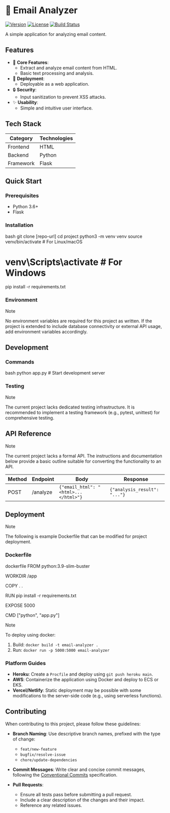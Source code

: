 
# 📧 Email Analyzer

[![Version](https://img.shields.io/badge/version-1.0.0-blue.svg)](https://example.com/releases)
[![License](https://img.shields.io/badge/license-MIT-green.svg)](https://opensource.org/licenses/MIT)
[![Build Status](https://img.shields.io/badge/build-passing-brightgreen.svg)](https://example.com/build)

A simple application for analyzing email content.

## Features

*   🔧 **Core Features**:
    *   Extract and analyze email content from HTML.
    *   Basic text processing and analysis.
*   🚀 **Deployment**:
    *   Deployable as a web application.
*   🔒 **Security**:
    *   Input sanitization to prevent XSS attacks.
*   ✨ **Usability**:
    *   Simple and intuitive user interface.

## Tech Stack

| Category | Technologies |
|---|---|
| Frontend | HTML |
| Backend | Python |
| Framework | Flask |

## Quick Start

### Prerequisites

*   Python 3.6+
*   Flask

### Installation

bash
git clone [repo-url]
cd project
python3 -m venv venv
source venv/bin/activate  # For Linux/macOS
# venv\Scripts\activate   # For Windows
pip install -r requirements.txt


### Environment

> [!NOTE]
> No environment variables are required for this project as written.  If the project is extended to include database connectivity or external API usage, add environment variables accordingly.

## Development

### Commands

bash
python app.py    # Start development server


### Testing

> [!NOTE]
> The current project lacks dedicated testing infrastructure. It is recommended to implement a testing framework (e.g., pytest, unittest) for comprehensive testing.

## API Reference

> [!NOTE]
> The current project lacks a formal API.  The instructions and documentation below provide a basic outline suitable for converting the functionality to an API.

| Method | Endpoint | Body | Response |
|---|---|---|---|
| POST | /analyze | `{"email_html": "<html>...</html>"}` | `{"analysis_result": "..."}` |

## Deployment

> [!NOTE]
> The following is example Dockerfile that can be modified for project deployment.

### Dockerfile

dockerfile
FROM python:3.9-slim-buster

WORKDIR /app

COPY . .

RUN pip install -r requirements.txt

EXPOSE 5000

CMD ["python", "app.py"]


> [!NOTE]
> To deploy using docker:
> 1.  Build: `docker build -t email-analyzer .`
> 2.  Run: `docker run -p 5000:5000 email-analyzer`

### Platform Guides

*   **Heroku**:  Create a `Procfile` and deploy using `git push heroku main`.
*   **AWS**:  Containerize the application using Docker and deploy to ECS or EKS.
*   **Vercel/Netlify**:  Static deployment may be possible with some modifications to the server-side code (e.g., using serverless functions).

## Contributing

When contributing to this project, please follow these guidelines:

*   **Branch Naming**: Use descriptive branch names, prefixed with the type of change:
    *   `feat/new-feature`
    *   `bugfix/resolve-issue`
    *   `chore/update-dependencies`

*   **Commit Messages**: Write clear and concise commit messages, following the [Conventional Commits](https://www.conventionalcommits.org/en/v1.0.0/) specification.

*   **Pull Requests**:
    *   Ensure all tests pass before submitting a pull request.
    *   Include a clear description of the changes and their impact.
    *   Reference any related issues.

[express-url]: https://expressjs.com/

